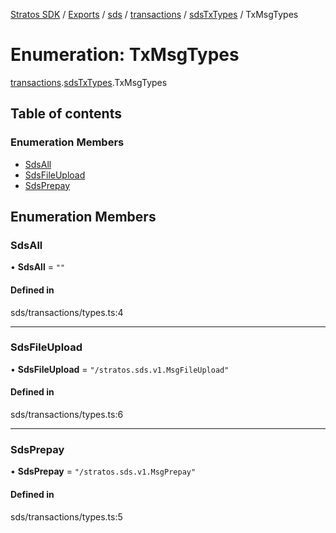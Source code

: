 [Stratos SDK](../README.md) / [Exports](../modules.md) / [sds](../modules/sds.md) / [transactions](../modules/sds.transactions.md) / [sdsTxTypes](../modules/sds.transactions.sdsTxTypes.md) / TxMsgTypes

# Enumeration: TxMsgTypes

[transactions](../modules/sds.transactions.md).[sdsTxTypes](../modules/sds.transactions.sdsTxTypes.md).TxMsgTypes

## Table of contents

### Enumeration Members

- [SdsAll](sds.transactions.sdsTxTypes.TxMsgTypes.md#sdsall)
- [SdsFileUpload](sds.transactions.sdsTxTypes.TxMsgTypes.md#sdsfileupload)
- [SdsPrepay](sds.transactions.sdsTxTypes.TxMsgTypes.md#sdsprepay)

## Enumeration Members

### SdsAll

• **SdsAll** = ``""``

#### Defined in

sds/transactions/types.ts:4

___

### SdsFileUpload

• **SdsFileUpload** = ``"/stratos.sds.v1.MsgFileUpload"``

#### Defined in

sds/transactions/types.ts:6

___

### SdsPrepay

• **SdsPrepay** = ``"/stratos.sds.v1.MsgPrepay"``

#### Defined in

sds/transactions/types.ts:5
